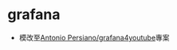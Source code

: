 # grafana
- 模改至[Antonio Persiano/grafana4youtube](https://github.com/antoniopersiano/grafana4youtube)專案
